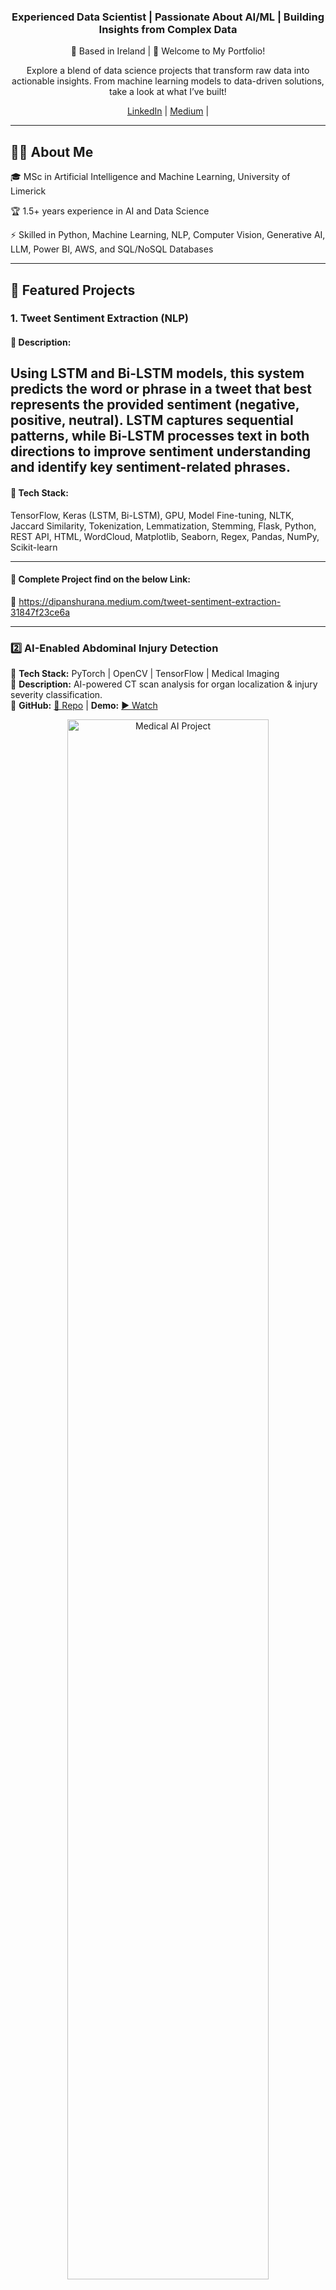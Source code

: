 <div align="center">
  <h3>Experienced Data Scientist | Passionate About AI/ML | Building Insights from Complex Data</h3>
  <p>📍 Based in Ireland | 🚀 Welcome to My Portfolio!</p>
  <p>Explore a blend of data science projects that transform raw data into actionable insights. From machine learning models to data-driven solutions, take a look at what I’ve built!</p>
  <p>
    <a href="https://www.linkedin.com/in/dipanshu-rana//">LinkedIn</a> | 
    <a href="https://dipanshurana.medium.com/">Medium</a> | 
  </p>
</div>


---
<div>
  <h2>👨‍💻 About Me</h2>
  <p>🎓 MSc in Artificial Intelligence and Machine Learning, University of Limerick</p>
  <p>🏆 1.5+ years experience in AI and Data Science</p>
  <p>⚡ Skilled in Python, Machine Learning, NLP, Computer Vision, Generative AI, LLM, Power BI, AWS, and SQL/NoSQL Databases</p>
</div>


---

## 🚀 Featured Projects  
### 1. Tweet Sentiment Extraction (NLP)

#### 📌 **Description:**
Using LSTM and Bi-LSTM models, this system predicts the word or phrase in a tweet that best represents the provided sentiment (negative, positive, neutral). LSTM captures sequential patterns, while Bi-LSTM processes text in both directions to improve sentiment understanding and identify key sentiment-related phrases.
---
#### 📌 **Tech Stack**:
TensorFlow, Keras (LSTM, Bi-LSTM), GPU, Model Fine-tuning, NLTK, Jaccard Similarity, Tokenization, Lemmatization, Stemming, Flask, Python, REST API, HTML, WordCloud, Matplotlib, Seaborn, Regex, Pandas, NumPy, Scikit-learn

---
#### 📌 **Complete Project find on the below Link:**
🔗 https://dipanshurana.medium.com/tweet-sentiment-extraction-31847f23ce6a

--- 

### **2️⃣ AI-Enabled Abdominal Injury Detection**  
📌 **Tech Stack:** PyTorch | OpenCV | TensorFlow | Medical Imaging  
📌 **Description:** AI-powered CT scan analysis for organ localization & injury severity classification.  
📌 **GitHub:** [🔗 Repo](https://github.com/yourproject) | **Demo:** [▶️ Watch](https://youtu.be/demo-video)  

<p align="center">
  <img src="https://your-image-url.com" alt="Medical AI Project" width="80%"/>
</p>  

---

### **3️⃣ B2B Invoice Analytics & Forecasting**  
📌 **Tech Stack:** Power BI | Python | Time Series Forecasting  
📌 **Description:** Predicting late payments & tracking accounts receivables for businesses.  
📌 **GitHub:** [🔗 Repo](https://github.com/yourproject) | **Dashboard:**  

<p align="center">
  <img src="https://your-image-url.com" alt="Power BI Dashboard" width="80%"/>
</p>  

---


## 🏅 Certifications  
✅ **Python for Data Science** - [📜 View](https://link-to-cert)  
✅ **Applied AI & ML** - [📜 View](https://link-to-cert)  
✅ **Tableau Training** - [📜 View](https://link-to-cert)  

---

## 📬 Connect With Me  
📩 **Email:** ranadipanshu19@gmail.com  
🔗 **LinkedIn:** [https://www.linkedin.com/in/dipanshu-rana//)  

---




